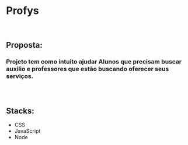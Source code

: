 # Profys

<br>
<h2>Proposta:</h2>
<h3>Projeto tem como intuito ajudar Alunos que precisam buscar auxilio e professores que estão buscando oferecer seus serviços.<h3>

<br>
<h2> Stacks:</h2>
<ul>
  <li>CSS</li>
  <li>JavaScript</li>
  <li>Node</li>
</ul>
